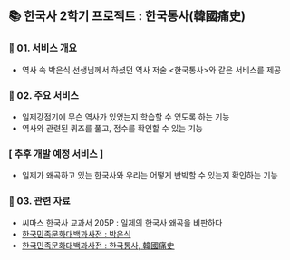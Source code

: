 ## 📚 한국사 2학기 프로젝트 : 한국통사(韓國痛史)

### 📢 01. 서비스 개요
- 역사 속 박은식 선생님께서 하셨던 역사 저술 <한국통사>와 같은 서비스를 제공

### 🎈 02. 주요 서비스
- 일제강점기에 무슨 역사가 있었는지 학습할 수 있도록 하는 기능
- 역사와 관련된 퀴즈를 풀고, 점수를 확인할 수 있는 기능

### [ 추후 개발 예정 서비스 ]
- 일제가 왜곡하고 있는 한국사와 우리는 어떻게 반박할 수 있는지 확인하는 기능

### 📝 03. 관련 자료
- 씨마스 한국사 교과서 205P : 일제의 한국사 왜곡을 비판하다
- [한국민족문화대백과사전 : 박은식](http://encykorea.aks.ac.kr/Contents/Item/E0021025)
- [한국민족문화대백과사전 : 한국통사, 韓國痛史](http://encykorea.aks.ac.kr/Contents/Item/E0061453)
